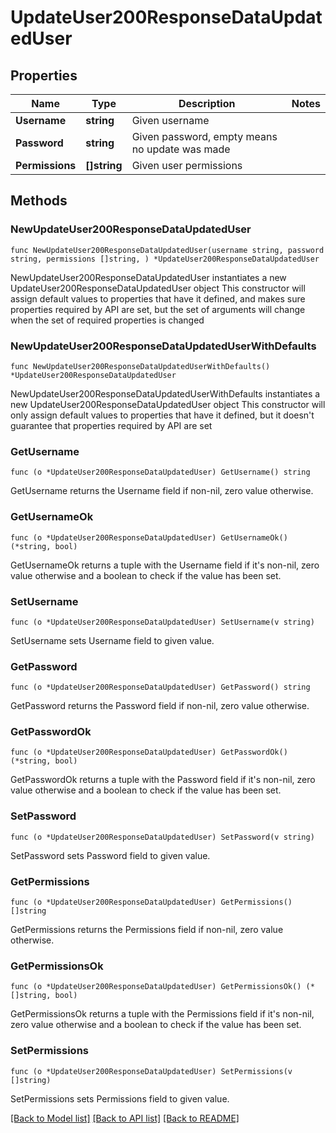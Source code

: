 # UpdateUser200ResponseDataUpdatedUser

## Properties

Name | Type | Description | Notes
------------ | ------------- | ------------- | -------------
**Username** | **string** | Given username | 
**Password** | **string** | Given password, empty means no update was made | 
**Permissions** | **[]string** | Given user permissions | 

## Methods

### NewUpdateUser200ResponseDataUpdatedUser

`func NewUpdateUser200ResponseDataUpdatedUser(username string, password string, permissions []string, ) *UpdateUser200ResponseDataUpdatedUser`

NewUpdateUser200ResponseDataUpdatedUser instantiates a new UpdateUser200ResponseDataUpdatedUser object
This constructor will assign default values to properties that have it defined,
and makes sure properties required by API are set, but the set of arguments
will change when the set of required properties is changed

### NewUpdateUser200ResponseDataUpdatedUserWithDefaults

`func NewUpdateUser200ResponseDataUpdatedUserWithDefaults() *UpdateUser200ResponseDataUpdatedUser`

NewUpdateUser200ResponseDataUpdatedUserWithDefaults instantiates a new UpdateUser200ResponseDataUpdatedUser object
This constructor will only assign default values to properties that have it defined,
but it doesn't guarantee that properties required by API are set

### GetUsername

`func (o *UpdateUser200ResponseDataUpdatedUser) GetUsername() string`

GetUsername returns the Username field if non-nil, zero value otherwise.

### GetUsernameOk

`func (o *UpdateUser200ResponseDataUpdatedUser) GetUsernameOk() (*string, bool)`

GetUsernameOk returns a tuple with the Username field if it's non-nil, zero value otherwise
and a boolean to check if the value has been set.

### SetUsername

`func (o *UpdateUser200ResponseDataUpdatedUser) SetUsername(v string)`

SetUsername sets Username field to given value.


### GetPassword

`func (o *UpdateUser200ResponseDataUpdatedUser) GetPassword() string`

GetPassword returns the Password field if non-nil, zero value otherwise.

### GetPasswordOk

`func (o *UpdateUser200ResponseDataUpdatedUser) GetPasswordOk() (*string, bool)`

GetPasswordOk returns a tuple with the Password field if it's non-nil, zero value otherwise
and a boolean to check if the value has been set.

### SetPassword

`func (o *UpdateUser200ResponseDataUpdatedUser) SetPassword(v string)`

SetPassword sets Password field to given value.


### GetPermissions

`func (o *UpdateUser200ResponseDataUpdatedUser) GetPermissions() []string`

GetPermissions returns the Permissions field if non-nil, zero value otherwise.

### GetPermissionsOk

`func (o *UpdateUser200ResponseDataUpdatedUser) GetPermissionsOk() (*[]string, bool)`

GetPermissionsOk returns a tuple with the Permissions field if it's non-nil, zero value otherwise
and a boolean to check if the value has been set.

### SetPermissions

`func (o *UpdateUser200ResponseDataUpdatedUser) SetPermissions(v []string)`

SetPermissions sets Permissions field to given value.



[[Back to Model list]](../README.md#documentation-for-models) [[Back to API list]](../README.md#documentation-for-api-endpoints) [[Back to README]](../README.md)


